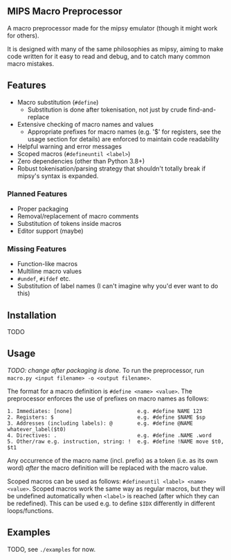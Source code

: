 ## MIPS Macro Preprocessor
A macro preprocessor made for the mipsy emulator (though it might work for others).

It is designed with many of the same philosophies as mipsy, aiming to make code
written for it easy to read and debug, and to catch many common macro mistakes.

## Features
- Macro substitution (`#define`)
    - Substitution is done after tokenisation, not just by crude find-and-replace
- Extensive checking of macro names and values
    - Appropriate prefixes for macro names (e.g. '$' for registers, see the usage section for details)
      are enforced to maintain code readability
- Helpful warning and error messages
- Scoped macros (`#defineuntil <label>`)
- Zero dependencies (other than Python 3.8+)
- Robust tokenisation/parsing strategy that shouldn't totally break if
  mipsy's syntax is expanded.

### Planned Features
- Proper packaging
- Removal/replacement of macro comments
- Substitution of tokens inside macros
- Editor support (maybe)

### Missing Features
- Function-like macros
- Multiline macro values
- `#undef`, `#ifdef` etc.
- Substitution of label names (I can't imagine why you'd ever want to do this)

## Installation
TODO

## Usage
*TODO: change after packaging is done.*
To run the preprocessor, run `macro.py <input filename> -o <output filename>`.

The format for a macro definition is `#define <name> <value>`.
The preprocessor enforces the use of prefixes on macro names as follows:
```
1. Immediates: [none]                     e.g. #define NAME 123
2. Registers: $                           e.g. #define $NAME $sp
3. Addresses (including labels): @        e.g. #define @NAME whatever_label($t0) 
4. Directives: .                          e.g. #define .NAME .word
5. Other/raw e.g. instruction, string: !  e.g. #define !NAME move $t0, $t1
```
Any occurrence of the macro name (incl. prefix) as a token (i.e. as its own word) *after* the macro definition will be replaced with the macro value.

Scoped macros can be used as follows: `#defineuntil <label> <name> <value>`. Scoped macros work the same way as regular macros, but they will be undefined automatically when `<label>` is reached (after which they can be redefined). This can be used e.g. to define `$IDX` differently in different loops/functions.

## Examples
TODO, see `./examples` for now.